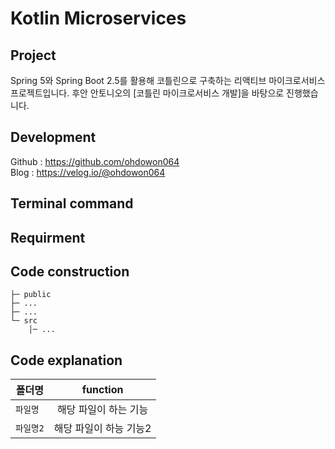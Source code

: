 # Kotlin Microservices

## Project 
<!-- 해당 프로젝트가 어떤 프로젝트인지 간략하게 설명 -->
Spring 5와 Spring Boot 2.5를 활용해 코틀린으로 구축하는 리액티브 마이크로서비스 프로젝트입니다.
후안 안토니오의 [코틀린 마이크로서비스 개발]을 바탕으로 진행했습니다.

## Development
<!-- 개발한 사람 누구야~ -->
Github : https://github.com/ohdowon064  
Blog : https://velog.io/@ohdowon064

## Terminal command
<!-- 프로그램을 실행 시 필요한 명령어-->

## Requirment
<!-- 개발 시 요구사항 -->

## Code construction
<!--코드 계층 구조 -->
```
├─ public 
├─ ...
├─ ...
└─ src 
	│─ ...
```
## Code explanation
<!--코드 설명 -->

| 폴더명 | function 
|---|:---:
| `파일명` | 해당 파일이 하는 기능
| `파일명2` | 해당 파일이 하능 기능2
